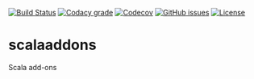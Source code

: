 [![Build Status](https://api.travis-ci.org/writeonly/scalaaddons.svg?branch=master)](https://travis-ci.org/writeonly/scalaaddons)
[![Codacy grade](https://img.shields.io/codacy/grade/e27821fb6289410b8f58338c7e0bc686.svg)](https://www.codacy.com/app/writeonly/scalaaddons/dashboard)
[![Codecov](https://img.shields.io/codecov/c/github/writeonly/scalaaddons.svg)](https://codecov.io/gh/writeonly/scalaaddons)
[![GitHub issues](https://img.shields.io/github/issues/writeonly/scalaaddons.svg)](https://github.com/writeonly/scalaaddons/issues)
[![License][licenseImg]][licenseLink]
 
[licenseImg]: https://img.shields.io/github/license/writeonly/scalaaddons.svg
[licenseImg2]: https://img.shields.io/:license-mit-blue.svg
[licenseLink]: LICENSE

# scalaaddons
Scala add-ons
